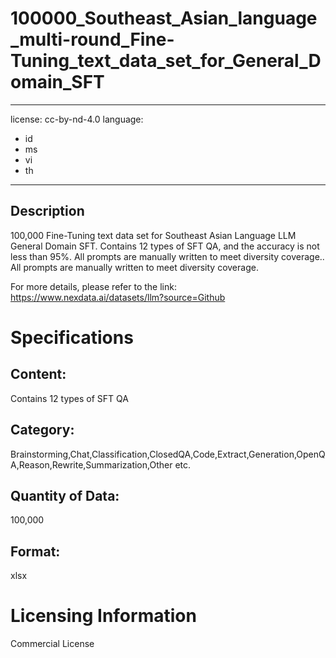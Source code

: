 # 100000_Southeast_Asian_language_multi-round_Fine-Tuning_text_data_set_for_General_Domain_SFT

---
license: cc-by-nd-4.0
language:
- id
- ms
- vi
- th
---
## Description
100,000 Fine-Tuning text data set for Southeast Asian Language LLM General Domain SFT. Contains 12 types of SFT QA, and the accuracy is not less than 95%. All prompts are manually written to meet diversity coverage.. All prompts are manually written to meet diversity coverage.

For more details, please refer to the link: https://www.nexdata.ai/datasets/llm?source=Github

# Specifications
## Content: 
Contains 12 types of SFT QA    
## Category: 
Brainstorming,Chat,Classification,ClosedQA,Code,Extract,Generation,OpenQA,Reason,Rewrite,Summarization,Other etc.    
## Quantity of Data: 
100,000
## Format: 
xlsx

# Licensing Information
Commercial License

